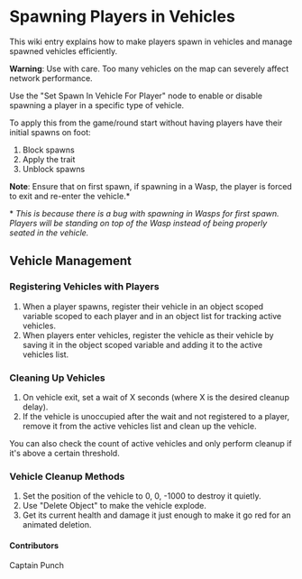 # Spawning Players in Vehicles

This wiki entry explains how to make players spawn in vehicles and manage spawned vehicles efficiently.

**Warning**: Use with care. Too many vehicles on the map can severely affect network performance.

Use the "Set Spawn In Vehicle For Player" node to enable or disable spawning a player in a specific type of vehicle. 

To apply this from the game/round start without having players have their initial spawns on foot:

1. Block spawns
2. Apply the trait
3. Unblock spawns

**Note**: Ensure that on first spawn, if spawning in a Wasp, the player is forced to exit and re-enter the vehicle.*

\* *This is because there is a bug with spawning in Wasps for first spawn. Players will be standing on top of the Wasp instead of being properly seated in the vehicle.* 

## Vehicle Management

### Registering Vehicles with Players

1. When a player spawns, register their vehicle in an object scoped variable scoped to each player and in an object list for tracking active vehicles.
2. When players enter vehicles, register the vehicle as their vehicle by saving it in the object scoped variable and adding it to the active vehicles list.

### Cleaning Up Vehicles

1. On vehicle exit, set a wait of X seconds (where X is the desired cleanup delay).
2. If the vehicle is unoccupied after the wait and not registered to a player, remove it from the active vehicles list and clean up the vehicle.

You can also check the count of active vehicles and only perform cleanup if it's above a certain threshold.

### Vehicle Cleanup Methods

1. Set the position of the vehicle to 0, 0, -1000 to destroy it quietly.
2. Use "Delete Object" to make the vehicle explode.
3. Get its current health and damage it just enough to make it go red for an animated deletion.

#### Contributors
Captain Punch